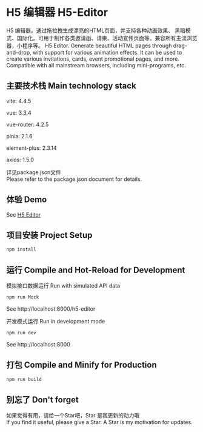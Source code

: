 # H5 编辑器 H5-Editor

H5 编辑器。通过拖拉拽生成漂亮的HTML页面，并支持各种动画效果、 黑暗模式、国际化。可用于制作各类邀请函、请柬、活动宣传页面等。兼容所有主流浏览器，小程序等。 
H5 Editor. Generate beautiful HTML pages through drag-and-drop, with support for various animation effects. It can be used to create various invitations, cards, event promotional pages, and more. Compatible with all mainstream browsers, including mini-programs, etc.
    
## 主要技术栈 Main technology stack

vite: 4.4.5

vue: 3.3.4

vue-router: 4.2.5

pinia: 2.1.6

element-plus: 2.3.14

axios: 1.5.0

详见package.json文件  
Please refer to the package.json document for details.

## 体验 Demo

See [H5 Editor](https://jiwaiwai-loading.github.io/h5-editor/)

## 项目安装 Project Setup

```sh
npm install
```

## 运行 Compile and Hot-Reload for Development

模拟接口数据运行 Run with simulated API data
```sh
npm run Mock
```
See http://localhost:8000/h5-editor

开发模式运行 Run in development mode
```sh
npm run dev
```
See http://localhost:8000

## 打包 Compile and Minify for Production

```sh
npm run build
```

## 别忘了 Don't forget
如果觉得有用，请给一个Star吧，Star 是我更新的动力哦  
If you find it useful, please give a Star. A Star is my motivation for updates.